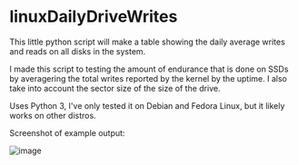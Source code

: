 # linuxDailyDriveWrites
This little python script will make a table showing the daily average writes and reads on all disks in the system.

I made this script to testing the amount of endurance that is done on SSDs by averagering the total writes reported by the kernel by the uptime. I also take into account the sector size of the size of the drive. 

Uses Python 3, I've only tested it on Debian and Fedora Linux, but it likely works on other distros.

Screenshot of example output:

![image](https://user-images.githubusercontent.com/26336785/170580872-05f51ee3-ae1a-4977-b2f9-6e7b8802ff92.png)
